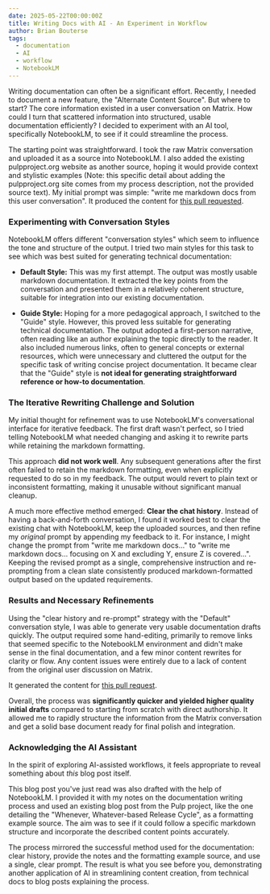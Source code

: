 ```yaml
---
date: 2025-05-22T00:00:00Z
title: Writing Docs with AI - An Experiment in Workflow
author: Brian Bouterse
tags:
  - documentation
  - AI
  - workflow
  - NotebookLM
---
```


Writing documentation can often be a significant effort. Recently, I needed to document a new feature, the "Alternate Content Source". But where to start? The core information existed in a user conversation on Matrix. How could I turn that scattered information into structured, usable documentation efficiently? I decided to experiment with an AI tool, specifically NotebookLM, to see if it could streamline the process.

The starting point was straightforward. I took the raw Matrix conversation and uploaded it as a source into NotebookLM. I also added the existing pulpproject.org website as another source, hoping it would provide context and stylistic examples (Note: this specific detail about adding the pulpproject.org site comes from my process description, not the provided source text). My initial prompt was simple: "write me markdown docs from this user conversation". It produced the content for [this pull requested](https://github.com/pulp/pulpcore/pull/6610).

<!-- more -->

### Experimenting with Conversation Styles

NotebookLM offers different "conversation styles" which seem to influence the tone and structure of the output. I tried two main styles for this task to see which was best suited for generating technical documentation:

*   **Default Style:** This was my first attempt. The output was mostly usable markdown documentation. It extracted the key points from the conversation and presented them in a relatively coherent structure, suitable for integration into our existing documentation.

*   **Guide Style:** Hoping for a more pedagogical approach, I switched to the "Guide" style. However, this proved less suitable for generating technical documentation. The output adopted a first-person narrative, often reading like an author explaining the topic directly to the reader. It also included numerous links, often to general concepts or external resources, which were unnecessary and cluttered the output for the specific task of writing concise project documentation. It became clear that the "Guide" style is **not ideal for generating straightforward reference or how-to documentation**.

### The Iterative Rewriting Challenge and Solution

My initial thought for refinement was to use NotebookLM's conversational interface for iterative feedback. The first draft wasn't perfect, so I tried telling NotebookLM what needed changing and asking it to rewrite parts while retaining the markdown formatting.

This approach **did not work well**. Any subsequent generations after the first often failed to retain the markdown formatting, even when explicitly requested to do so in my feedback. The output would revert to plain text or inconsistent formatting, making it unusable without significant manual cleanup.

A much more effective method emerged: **Clear the chat history**. Instead of having a back-and-forth conversation, I found it worked best to clear the existing chat with NotebookLM, keep the uploaded sources, and then refine my *original* prompt by appending my feedback to it. For instance, I might change the prompt from "write me markdown docs..." to "write me markdown docs... focusing on X and excluding Y, ensure Z is covered...". Keeping the revised prompt as a single, comprehensive instruction and re-prompting from a clean slate consistently produced markdown-formatted output based on the updated requirements.

### Results and Necessary Refinements

Using the "clear history and re-prompt" strategy with the "Default" conversation style, I was able to generate very usable documentation drafts quickly. The output required some hand-editing, primarily to remove links that seemed specific to the NotebookLM environment and didn't make sense in the final documentation, and a few minor content rewrites for clarity or flow. Any content issues were entirely due to a lack of content from the original user discussion on Matrix.

It generated the content for [this pull request](https://github.com/pulp/pulpcore/pull/6610).

Overall, the process was **significantly quicker and yielded higher quality initial drafts** compared to starting from scratch with direct authorship. It allowed me to rapidly structure the information from the Matrix conversation and get a solid base document ready for final polish and integration.

### Acknowledging the AI Assistant

In the spirit of exploring AI-assisted workflows, it feels appropriate to reveal something about *this* blog post itself.

This blog post you've just read was also drafted with the help of NotebookLM. I provided it with my notes on the documentation writing process and used an existing blog post from the Pulp project, like the one detailing the "Whenever, Whatever-based Release Cycle", as a formatting example source. The aim was to see if it could follow a specific markdown structure and incorporate the described content points accurately.

The process mirrored the successful method used for the documentation: clear history, provide the notes and the formatting example source, and use a single, clear prompt. The result is what you see before you, demonstrating another application of AI in streamlining content creation, from technical docs to blog posts explaining the process.
